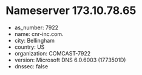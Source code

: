 # Nameserver 173.10.78.65

* as_number: 7922
* name: cnr-inc.com.
* city: Bellingham
* country: US
* organization: COMCAST-7922
* version: Microsoft DNS 6.0.6003 (1773501D)
* dnssec: false
